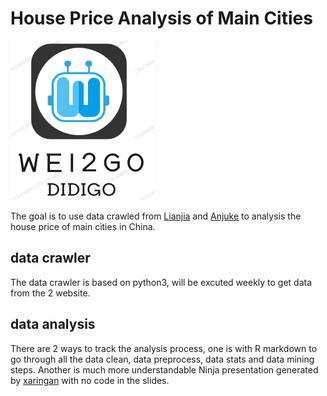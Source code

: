 
<!-- README.md is generated from README.Rmd. Please edit that file -->

# House Price Analysis of Main Cities

![Alt text](www/Wei2Go_logo.png?raw=true "Title")

The goal is to use data crawled from [Lianjia](lianjia.com) and
[Anjuke](anjuke.com) to analysis the house price of main cities in
China.

## data crawler

The data crawler is based on python3, will be excuted weekly to get data
from the 2 website.

## data analysis

There are 2 ways to track the analysis process, one is with R markdown
to go through all the data clean, data preprocess, data stats and data
mining steps. Another is much more understandable Ninja presentation
generated by [xaringan](https://github.com/yihui/xaringan) with no code
in the slides.

